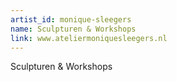 ```yaml
---
artist_id: monique-sleegers
name: Sculpturen & Workshops
link: www.ateliermoniquesleegers.nl
---
```


Sculpturen & Workshops
